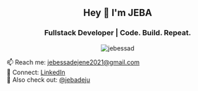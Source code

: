<h2 align="center">Hey 👋 I'm JEBA</h1>
<h3 align="center">Fullstack Developer | Code. Build. Repeat.</h3>

<p align="center">
  <img src="https://komarev.com/ghpvc/?username=jebessad&label=Profile%20views&color=0e75b6&style=flat" alt="jebessad" />
</p>

📫 Reach me: [jebessadejene2021@gmail.com](mailto:jebessadejene2021@gmail.com)  
🔗 Connect: [LinkedIn](https://linkedin.com/in/jebessad)  
👥 Also check out: [@jebadeju](https://github.com/jebadeju)
